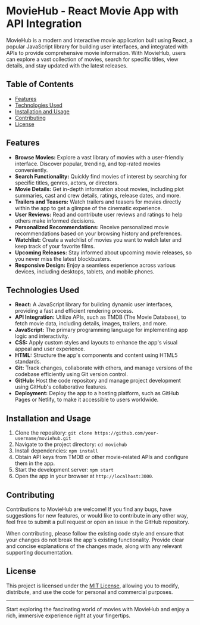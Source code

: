 # MovieHub - React Movie App with API Integration

MovieHub is a modern and interactive movie application built using React, a popular JavaScript library for building user interfaces, and integrated with APIs to provide comprehensive movie information. With MovieHub, users can explore a vast collection of movies, search for specific titles, view details, and stay updated with the latest releases.

## Table of Contents

- [Features](#features)
- [Technologies Used](#technologies-used)
- [Installation and Usage](#installation-and-usage)
- [Contributing](#contributing)
- [License](#license)

## Features

- **Browse Movies:** Explore a vast library of movies with a user-friendly interface. Discover popular, trending, and top-rated movies conveniently.
- **Search Functionality:** Quickly find movies of interest by searching for specific titles, genres, actors, or directors.
- **Movie Details:** Get in-depth information about movies, including plot summaries, cast and crew details, ratings, release dates, and more.
- **Trailers and Teasers:** Watch trailers and teasers for movies directly within the app to get a glimpse of the cinematic experience.
- **User Reviews:** Read and contribute user reviews and ratings to help others make informed decisions.
- **Personalized Recommendations:** Receive personalized movie recommendations based on your browsing history and preferences.
- **Watchlist:** Create a watchlist of movies you want to watch later and keep track of your favorite films.
- **Upcoming Releases:** Stay informed about upcoming movie releases, so you never miss the latest blockbusters.
- **Responsive Design:** Enjoy a seamless experience across various devices, including desktops, tablets, and mobile phones.

## Technologies Used

- **React:** A JavaScript library for building dynamic user interfaces, providing a fast and efficient rendering process.
- **API Integration:** Utilize APIs, such as TMDB (The Movie Database), to fetch movie data, including details, images, trailers, and more.
- **JavaScript:** The primary programming language for implementing app logic and interactivity.
- **CSS:** Apply custom styles and layouts to enhance the app's visual appeal and user experience.
- **HTML:** Structure the app's components and content using HTML5 standards.
- **Git:** Track changes, collaborate with others, and manage versions of the codebase efficiently using Git version control.
- **GitHub:** Host the code repository and manage project development using GitHub's collaborative features.
- **Deployment:** Deploy the app to a hosting platform, such as GitHub Pages or Netlify, to make it accessible to users worldwide.

## Installation and Usage

1. Clone the repository: `git clone https://github.com/your-username/moviehub.git`
2. Navigate to the project directory: `cd moviehub`
3. Install dependencies: `npm install`
4. Obtain API keys from TMDB or other movie-related APIs and configure them in the app.
5. Start the development server: `npm start`
6. Open the app in your browser at `http://localhost:3000`.

## Contributing

Contributions to MovieHub are welcome! If you find any bugs, have suggestions for new features, or would like to contribute in any other way, feel free to submit a pull request or open an issue in the GitHub repository.

When contributing, please follow the existing code style and ensure that your changes do not break the app's existing functionality. Provide clear and concise explanations of the changes made, along with any relevant supporting documentation.

## License

This project is licensed under the [MIT License](https://opensource.org/licenses/MIT), allowing you to modify, distribute, and use the code for personal and commercial purposes.

---

Start exploring the fascinating world of movies with MovieHub and enjoy a rich, immersive experience right at your fingertips.
